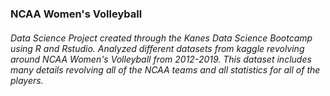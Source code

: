 ### NCAA Women's Volleyball
###### Data Science Project created through the Kanes Data Science Bootcamp using R and Rstudio. Analyzed different datasets from kaggle revolving around NCAA Women's Volleyball from 2012-2019. This dataset includes many details revolving all of the NCAA teams and all statistics for all of the players.
